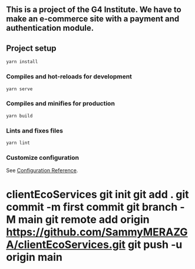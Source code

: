 ## This is a project of the G4 Institute. We have to make an e-commerce site with a payment and authentication module.

## Project setup
```
yarn install
```

### Compiles and hot-reloads for development
```
yarn serve
```

### Compiles and minifies for production
```
yarn build
```

### Lints and fixes files
```
yarn lint
```

### Customize configuration
See [Configuration Reference](https://cli.vuejs.org/config/).
# clientEcoServices git init git add . git commit -m first commit git branch -M main git remote add origin https://github.com/SammyMERAZGA/clientEcoServices.git git push -u origin main

